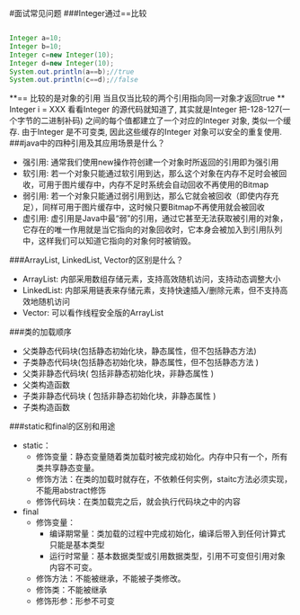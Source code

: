 #面试常见问题
###Integer通过==比较

```java

Integer a=10;
Integer b=10;​
Integer c=new Integer(10);
Integer d=new Integer(10);
System.out.println(a==b);//true
System.out.println(c==d);//false﻿​

```
**== 比较的是对象的引用 当且仅当比较的两个引用指向同一对象才返回true
** 
Integer i = XXX 看看Integer 的源代码就知道了, 其实就是Integer 把-128-127(一个字节的二进制补码) 之间的每个值都建立了一个对应的Integer 对象, 类似一个缓存. 由于Integer 是不可变类, 因此这些缓存的Integer 对象可以安全的重复使用. 
###java中的四种引用及其应用场景是什么？
*    强引用: 通常我们使用new操作符创建一个对象时所返回的引用即为强引用
*    软引用: 若一个对象只能通过软引用到达，那么这个对象在内存不足时会被回收，可用于图片缓存中，内存不足时系统会自动回收不再使用的Bitmap
*    弱引用: 若一个对象只能通过弱引用到达，那么它就会被回收（即使内存充足），同样可用于图片缓存中，这时候只要Bitmap不再使用就会被回收
*    虚引用: 虚引用是Java中最“弱”的引用，通过它甚至无法获取被引用的对象，它存在的唯一作用就是当它指向的对象回收时，它本身会被加入到引用队列中，这样我们可以知道它指向的对象何时被销毁。

###ArrayList, LinkedList, Vector的区别是什么？
*    ArrayList: 内部采用数组存储元素，支持高效随机访问，支持动态调整大小
*    LinkedList: 内部采用链表来存储元素，支持快速插入/删除元素，但不支持高效地随机访问
*    Vector: 可以看作线程安全版的ArrayList

###类的加载顺序
*    父类静态代码块(包括静态初始化块，静态属性，但不包括静态方法)
*    子类静态代码块(包括静态初始化块，静态属性，但不包括静态方法 )
*    父类非静态代码块( 包括非静态初始化块，非静态属性 )
*    父类构造函数
*    子类非静态代码块 ( 包括非静态初始化块，非静态属性 )
*    子类构造函数

###static和final的区别和用途
* static：
    * 修饰变量：静态变量随着类加载时被完成初始化。内存中只有一个，所有类共享静态变量。
    * 修饰方法：在类的加载时就存在，不依赖任何实例，staitc方法必须实现，不能用abstract修饰
    * 修饰代码块：在类加载完之后，就会执行代码块之中的内容
* final
    * 修饰变量：
        * 编译期常量：类加载的过程中完成初始化，编译后带入到任何计算式只能是基本类型
        * 运行时常量：基本数据类型或引用数据类型，引用不可变但引用对象内容不可变。
    * 修饰方法：不能被继承，不能被子类修改。
    * 修饰类：不能被继承
    * 修饰形参：形参不可变
